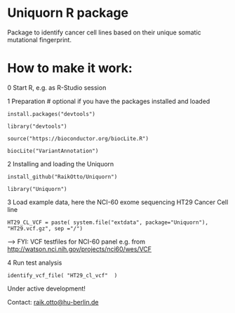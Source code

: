 # Uniquorn R package

Package to identify cancer cell lines based on their unique somatic mutational fingerprint.

# How to make it work: 

0 Start R, e.g. as R-Studio session

1 Preparation # optional if you have the packages installed and loaded

`install.packages("devtools")`

`library("devtools")`

`source("https://bioconductor.org/biocLite.R")`

`biocLite("VariantAnnotation")`

2 Installing and loading the Uniquorn

`install_github("RaikOtto/Uniquorn")`

`library("Uniquorn")`

3 Load example data, here the NCI-60 exome sequencing HT29 Cancer Cell line

`HT29_CL_VCF = paste( system.file("extdata", package="Uniquorn"), "HT29.vcf.gz", sep ="/")`

--> FYI: VCF testfiles for NCI-60 panel e.g. from http://watson.nci.nih.gov/projects/nci60/wes/VCF

4 Run test analysis

`identify_vcf_file( "HT29_cl_vcf"  )`

Under active development!

Contact: raik.otto@hu-berlin.de
